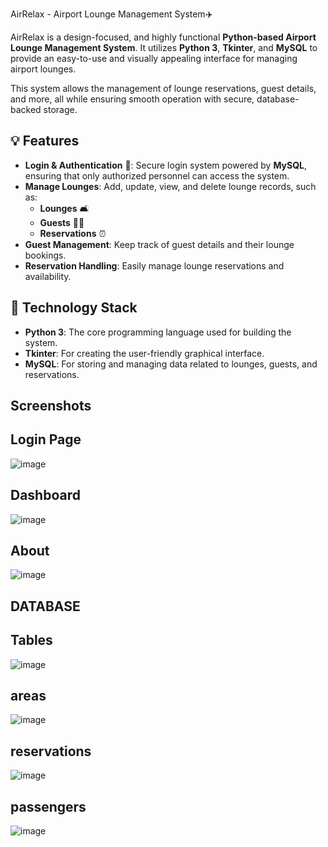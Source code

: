 AirRelax - Airport Lounge Management System✈️

AirRelax is a design-focused, and highly functional **Python-based Airport Lounge Management System**. It utilizes **Python 3**, **Tkinter**, and **MySQL** to provide an easy-to-use and visually appealing interface for managing airport lounges.

This system allows the management of lounge reservations, guest details, and more, all while ensuring smooth operation with secure, database-backed storage.

## 💡 Features

- **Login & Authentication** 🔑: Secure login system powered by **MySQL**, ensuring that only authorized personnel can access the system.
- **Manage Lounges**: Add, update, view, and delete lounge records, such as:
  - **Lounges** 🛋️
  - **Guests** 💁‍♀️
  - **Reservations** ⏰
- **Guest Management**: Keep track of guest details and their lounge bookings.
- **Reservation Handling**: Easily manage lounge reservations and availability.

## 📌 Technology Stack

- **Python 3**: The core programming language used for building the system.
- **Tkinter**: For creating the user-friendly graphical interface.
- **MySQL**: For storing and managing data related to lounges, guests, and reservations.

## Screenshots
## Login Page
![image](https://github.com/user-attachments/assets/256f6512-a91b-4fea-bdfa-321e8944ac32)
## Dashboard
![image](https://github.com/user-attachments/assets/b58fe5ac-ad7a-4653-8027-74ac8a56911e)
## About
![image](https://github.com/user-attachments/assets/291c806d-2327-481f-a75d-0d58fecb63fe)

## DATABASE 

## Tables
![image](https://github.com/user-attachments/assets/2a2790f8-658b-43ea-9421-f9f5aaf440e5)
## areas
![image](https://github.com/user-attachments/assets/4eb449d9-0643-4fe8-a454-195453f21317)
## reservations
![image](https://github.com/user-attachments/assets/ac20cad3-3029-43ea-a49a-5fe760d0c584)
## passengers
![image](https://github.com/user-attachments/assets/6a42c259-8b57-49d3-be5a-651bf2dc92a0)

